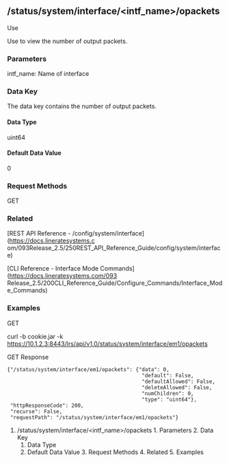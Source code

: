## /status/system/interface/<intf_name>/opackets

Use

Use to view the number of output packets.

### Parameters

intf_name: Name of interface

### Data Key

The data key contains the number of output packets.

#### Data Type

uint64

#### Default Data Value

0

### Request Methods

GET

### Related

[REST API Reference - /config/system/interface](https://docs.lineratesystems.c
om/093Release_2.5/250REST_API_Reference_Guide/config/system/interface)

[CLI Reference - Interface Mode Commands](https://docs.lineratesystems.com/093
Release_2.5/200CLI_Reference_Guide/Configure_Commands/Interface_Mode_Commands)

### Examples

GET

curl -b cookie.jar -k
https://10.1.2.3:8443/lrs/api/v1.0/status/system/interface/em1/opackets

GET Response

    
    {"/status/system/interface/em1/opackets": {"data": 0,
                                                "default": False,
                                                "defaultAllowed": False,
                                                "deleteAllowed": False,
                                                "numChildren": 0,
                                                "type": "uint64"},
     "httpResponseCode": 200,
     "recurse": False,
     "requestPath": "/status/system/interface/em1/opackets"}
    

  1. /status/system/interface/<intf_name>/opackets
    1. Parameters
    2. Data Key
      1. Data Type
      2. Default Data Value
    3. Request Methods
    4. Related
    5. Examples

